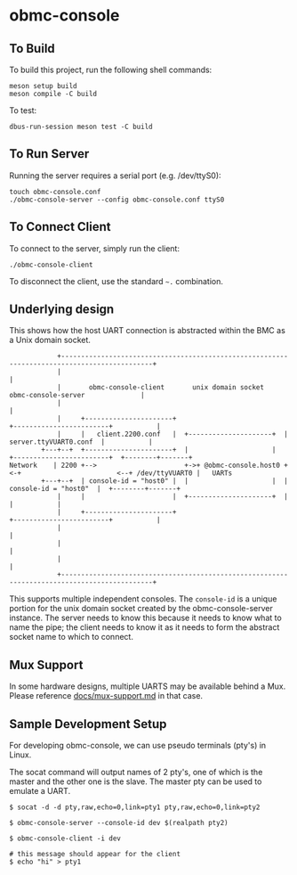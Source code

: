 # obmc-console

## To Build

To build this project, run the following shell commands:

    meson setup build
    meson compile -C build

To test:

    dbus-run-session meson test -C build

## To Run Server

Running the server requires a serial port (e.g. /dev/ttyS0):

    touch obmc-console.conf
    ./obmc-console-server --config obmc-console.conf ttyS0

## To Connect Client

To connect to the server, simply run the client:

    ./obmc-console-client

To disconnect the client, use the standard `~.` combination.

## Underlying design

This shows how the host UART connection is abstracted within the BMC as a Unix
domain socket.

                +---------------------------------------------------------------------------------------------+
                |                                                                                             |
                |       obmc-console-client       unix domain socket         obmc-console-server              |
                |                                                                                             |
                |     +----------------------+                           +------------------------+           |
                |     |   client.2200.conf   |  +---------------------+  | server.ttyVUART0.conf  |           |
            +---+--+  +----------------------+  |                     |  +------------------------+  +--------+-------+
    Network    | 2200 +-->                      +->+ @obmc-console.host0 +<-+                        <--+ /dev/ttyVUART0 |   UARTs
            +---+--+  | console-id = "host0" |  |                     |  |  console-id = "host0"  |  +--------+-------+
                |     |                      |  +---------------------+  |                        |           |
                |     +----------------------+                           +------------------------+           |
                |                                                                                             |
                |                                                                                             |
                |                                                                                             |
                +---------------------------------------------------------------------------------------------+

This supports multiple independent consoles. The `console-id` is a unique
portion for the unix domain socket created by the obmc-console-server instance.
The server needs to know this because it needs to know what to name the pipe;
the client needs to know it as it needs to form the abstract socket name to
which to connect.

## Mux Support

In some hardware designs, multiple UARTS may be available behind a Mux. Please
reference
[docs/mux-support.md](https://github.com/openbmc/obmc-console/blob/master/docs/mux-support.md)
in that case.

## Sample Development Setup

For developing obmc-console, we can use pseudo terminals (pty's) in Linux.

The socat command will output names of 2 pty's, one of which is the master and
the other one is the slave. The master pty can be used to emulate a UART.

    $ socat -d -d pty,raw,echo=0,link=pty1 pty,raw,echo=0,link=pty2

    $ obmc-console-server --console-id dev $(realpath pty2)

    $ obmc-console-client -i dev

    # this message should appear for the client
    $ echo "hi" > pty1
